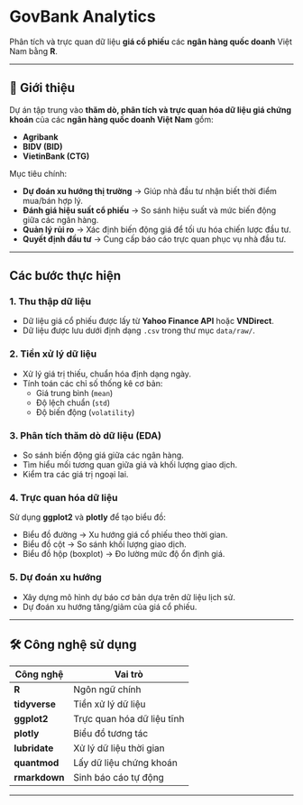 # GovBank Analytics 

Phân tích và trực quan dữ liệu **giá cổ phiếu** các **ngân hàng quốc doanh** Việt Nam bằng **R**.


---

## 🚀 Giới thiệu
Dự án tập trung vào **thăm dò, phân tích và trực quan hóa dữ liệu giá chứng khoán** của các **ngân hàng quốc doanh Việt Nam** gồm:
- **Agribank**
- **BIDV (BID)**
- **VietinBank (CTG)**

Mục tiêu chính:
-  **Dự đoán xu hướng thị trường** → Giúp nhà đầu tư nhận biết thời điểm mua/bán hợp lý.
-  **Đánh giá hiệu suất cổ phiếu** → So sánh hiệu suất và mức biến động giữa các ngân hàng.
-  **Quản lý rủi ro** → Xác định biến động giá để tối ưu hóa chiến lược đầu tư.
-  **Quyết định đầu tư** → Cung cấp báo cáo trực quan phục vụ nhà đầu tư.

---

##  Các bước thực hiện

### **1. Thu thập dữ liệu**
- Dữ liệu giá cổ phiếu được lấy từ **Yahoo Finance API** hoặc **VNDirect**.
- Dữ liệu được lưu dưới định dạng `.csv` trong thư mục `data/raw/`.

### **2. Tiền xử lý dữ liệu**
- Xử lý giá trị thiếu, chuẩn hóa định dạng ngày.
- Tính toán các chỉ số thống kê cơ bản:
  - Giá trung bình (`mean`)
  - Độ lệch chuẩn (`std`)
  - Độ biến động (`volatility`)

### **3. Phân tích thăm dò dữ liệu (EDA)**
- So sánh biến động giá giữa các ngân hàng.
- Tìm hiểu mối tương quan giữa giá và khối lượng giao dịch.
- Kiểm tra các giá trị ngoại lai.

### **4. Trực quan hóa dữ liệu**
Sử dụng **ggplot2** và **plotly** để tạo biểu đồ:
- Biểu đồ đường → Xu hướng giá cổ phiếu theo thời gian.
- Biểu đồ cột → So sánh khối lượng giao dịch.
- Biểu đồ hộp (boxplot) → Đo lường mức độ ổn định giá.

### **5. Dự đoán xu hướng**
- Xây dựng mô hình dự báo cơ bản dựa trên dữ liệu lịch sử.
- Dự đoán xu hướng tăng/giảm của giá cổ phiếu.

---

## 🛠️ Công nghệ sử dụng

| Công nghệ | Vai trò |
|----------|-------------------------|
| **R** | Ngôn ngữ chính |
| **tidyverse** | Tiền xử lý dữ liệu |
| **ggplot2** | Trực quan hóa dữ liệu tĩnh |
| **plotly** | Biểu đồ tương tác |
| **lubridate** | Xử lý dữ liệu thời gian |
| **quantmod** | Lấy dữ liệu chứng khoán |
| **rmarkdown** | Sinh báo cáo tự động |

---
